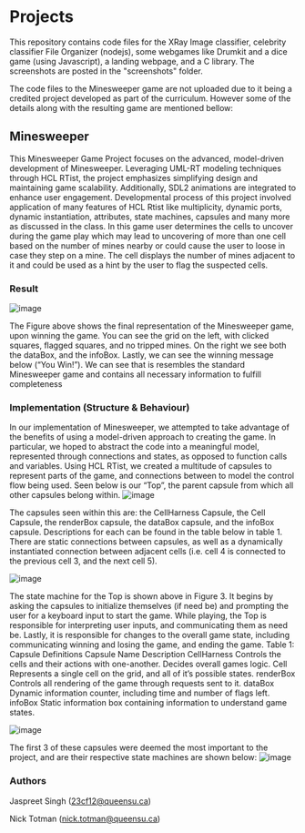 # Projects

This repository contains code files for the XRay Image classifier, celebrity classifier File Organizer (nodejs), some webgames like Drumkit and a dice game (using Javascript), a landing webpage, and a C library. The screenshots are posted in the "screenshots" folder.

The code files to the Minesweeper game are not uploaded due to it being a credited project developed as part of the curriculum. However some of the details along with the resulting game are mentioned bellow:

## Minesweeper
This Minesweeper Game Project focuses on the advanced, model-driven development of Minesweeper. Leveraging UML-RT modeling techniques through HCL RTist, the project emphasizes simplifying design and maintaining game scalability. Additionally, SDL2 animations are integrated to enhance user engagement. Developmental process of this project involved application of many features of HCL Rtist like multiplicity, dynamic ports, dynamic instantiation, attributes, state machines, capsules and many more as discussed in the class. In this game user determines the cells to uncover during the game play which may lead to uncovering of more than one cell based on the number of mines nearby or could cause the user to loose in case they step on a mine. The cell displays the number of mines adjacent to it and could be used as a hint by the user to flag the suspected cells.
### Result
![image](https://github.com/user-attachments/assets/809bc60a-9aa7-445f-bc41-e99ef2dd8ace)

The Figure above shows the final representation of the
Minesweeper game, upon winning the game. You can see the grid
on the left, with clicked squares, flagged squares, and no tripped
mines. On the right we see both the dataBox, and the infoBox.
Lastly, we can see the winning message below (“You Win!”). We
can see that is resembles the standard Minesweeper game and
contains all necessary information to fulfill completeness

### Implementation (Structure & Behaviour)
In our implementation of Minesweeper, we attempted to take advantage of the benefits of using a model-driven approach to creating the game. In particular, we hoped to abstract the code into a meaningful model, represented through connections and states, as opposed to function calls and variables. Using HCL RTist, we created a multitude of capsules to represent parts of the game, and connections between to model the control flow being used. Seen below is our “Top”, the parent capsule from which all other capsules belong within.
![image](https://github.com/user-attachments/assets/532a30ae-b833-41bd-ab5c-5ca9eae4af84)

The capsules seen within this are: the CellHarness Capsule, the
Cell Capsule, the renderBox capsule, the dataBox capsule, and the
infoBox capsule. Descriptions for each can be found in the table
below in table 1. There are static connections between capsules, as
well as a dynamically instantiated connection between adjacent
cells (i.e. cell 4 is connected to the previous cell 3, and the next
cell 5).

![image](https://github.com/user-attachments/assets/5cdf1fa8-77c4-49fd-b80e-df5f97122564)

The state machine for the Top is shown above in Figure 3. It
begins by asking the capsules to initialize themselves (if need be)
and prompting the user for a keyboard input to start the game.
While playing, the Top is responsible for interpreting user inputs,
and communicating them as need be. Lastly, it is responsible for
changes to the overall game state, including communicating
winning and losing the game, and ending the game.
Table 1: Capsule Definitions
Capsule Name Description
CellHarness Controls the cells and their actions with
one-another. Decides overall games
logic.
Cell Represents a single cell on the grid, and
all of it’s possible states.
renderBox Controls all rendering of the game
through requests sent to it.
dataBox Dynamic information counter, including
time and number of flags left.
infoBox Static information box containing
information to understand game states.

![image](https://github.com/user-attachments/assets/61febd04-f552-4415-b757-a4f72583189b)

The first 3 of these capsules were deemed the most important
to the project, and are their respective state machines are shown
below:
![image](https://github.com/user-attachments/assets/5ac9bc68-988f-4b36-a38c-9f226d62e846)


### Authors
Jaspreet Singh (23cf12@queensu.ca)

Nick Totman (nick.totman@queensu.ca)
